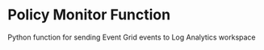 # Policy Monitor Function

Python function for sending Event Grid events to Log Analytics workspace
